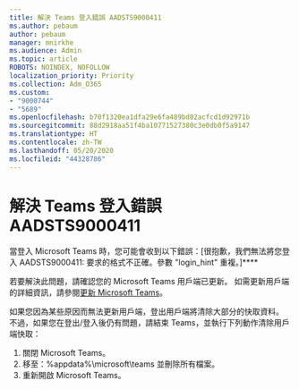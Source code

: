 ```yaml
---
title: 解決 Teams 登入錯誤 AADSTS9000411
ms.author: pebaum
author: pebaum
manager: mnirkhe
ms.audience: Admin
ms.topic: article
ROBOTS: NOINDEX, NOFOLLOW
localization_priority: Priority
ms.collection: Adm_O365
ms.custom:
- "9000744"
- "5689"
ms.openlocfilehash: b70f1320ea1dfa29e6fa489bd02acfcd1d92971b
ms.sourcegitcommit: 88d2918aa51f4ba10771527380c3e0db0f5a9147
ms.translationtype: HT
ms.contentlocale: zh-TW
ms.lasthandoff: 05/20/2020
ms.locfileid: "44328786"
---
```

# <a name="addressing-teams-sign-in-error-aadsts9000411"></a>解決 Teams 登入錯誤 AADSTS9000411

當登入 Microsoft Teams 時，您可能會收到以下錯誤：[很抱歉，我們無法將您登入 AADSTS9000411: 要求的格式不正確。參數 "login_hint" 重複。]****

若要解決此問題，請確認您的 Microsoft Teams 用戶端已更新。 如需更新用戶端的詳細資訊，請參閱[更新 Microsoft Teams](https://support.office.com/article/Update-Microsoft-Teams-535a8e4b-45f0-4f6c-8b3d-91bca7a51db1)。

如果您因為某些原因而無法更新用戶端，登出用戶端將清除大部分的快取資料。 不過，如果您在登出/登入後仍有問題，請結束 Teams，並執行下列動作清除用戶端快取：
1. 關閉 Microsoft Teams。
2. 移至：%appdata%\microsoft\teams 並刪除所有檔案。
3. 重新開啟 Microsoft Teams。
